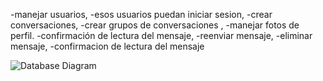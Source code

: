 -manejar usuarios,
-esos usuarios puedan iniciar sesion,
-crear conversaciones,
-crear grupos de conversaciones ,
-manejar fotos de perfil.
-confirmación de lectura del mensaje,
-reenviar mensaje,
-eliminar mensaje,
-confirmacion de lectura del mensaje

![Database Diagram](https://i.imgur.com/IHhtWv2.png)
